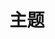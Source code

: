 ---
description: 按主题浏览文章
lang: zh
lastmod: '2025-07-13'
layout: topics
title: 主题
translation_model: gpt-4o
---